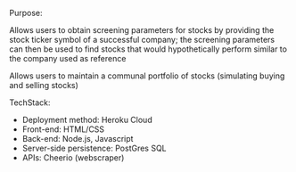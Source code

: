 Purpose:

Allows users to obtain screening parameters for stocks by providing the stock ticker symbol of a successful company; the screening parameters can then be used to find stocks that would hypothetically perform similar to the company used as reference

Allows users to maintain a communal portfolio of stocks (simulating buying and selling stocks)

TechStack:

* Deployment method: Heroku Cloud
* Front-end: HTML/CSS
* Back-end: Node.js, Javascript
* Server-side persistence: PostGres SQL
* APIs: Cheerio (webscraper)
